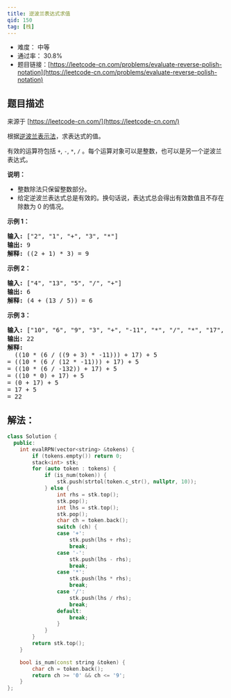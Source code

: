 ```yaml
---
title: 逆波兰表达式求值
qid: 150
tag: [栈]
---
```


- 难度： 中等
- 通过率： 30.8%
- 题目链接：[https://leetcode-cn.com/problems/evaluate-reverse-polish-notation](https://leetcode-cn.com/problems/evaluate-reverse-polish-notation)


## 题目描述

来源于 [https://leetcode-cn.com/](https://leetcode-cn.com/)

<p>根据<a href="https://baike.baidu.com/item/%E9%80%86%E6%B3%A2%E5%85%B0%E5%BC%8F/128437" target="_blank">逆波兰表示法</a>，求表达式的值。</p>

<p>有效的运算符包括&nbsp;<code>+</code>,&nbsp;<code>-</code>,&nbsp;<code>*</code>,&nbsp;<code>/</code>&nbsp;。每个运算对象可以是整数，也可以是另一个逆波兰表达式。</p>

<p><strong>说明：</strong></p>

<ul>
	<li>整数除法只保留整数部分。</li>
	<li>给定逆波兰表达式总是有效的。换句话说，表达式总会得出有效数值且不存在除数为 0 的情况。</li>
</ul>

<p><strong>示例&nbsp;1：</strong></p>

<pre><strong>输入:</strong> [&quot;2&quot;, &quot;1&quot;, &quot;+&quot;, &quot;3&quot;, &quot;*&quot;]
<strong>输出:</strong> 9
<strong>解释:</strong> ((2 + 1) * 3) = 9
</pre>

<p><strong>示例&nbsp;2：</strong></p>

<pre><strong>输入:</strong> [&quot;4&quot;, &quot;13&quot;, &quot;5&quot;, &quot;/&quot;, &quot;+&quot;]
<strong>输出:</strong> 6
<strong>解释:</strong> (4 + (13 / 5)) = 6
</pre>

<p><strong>示例&nbsp;3：</strong></p>

<pre><strong>输入:</strong> [&quot;10&quot;, &quot;6&quot;, &quot;9&quot;, &quot;3&quot;, &quot;+&quot;, &quot;-11&quot;, &quot;*&quot;, &quot;/&quot;, &quot;*&quot;, &quot;17&quot;, &quot;+&quot;, &quot;5&quot;, &quot;+&quot;]
<strong>输出:</strong> 22
<strong>解释:</strong> 
  ((10 * (6 / ((9 + 3) * -11))) + 17) + 5
= ((10 * (6 / (12 * -11))) + 17) + 5
= ((10 * (6 / -132)) + 17) + 5
= ((10 * 0) + 17) + 5
= (0 + 17) + 5
= 17 + 5
= 22</pre>


## 解法：

```c++
class Solution {
  public:
    int evalRPN(vector<string> &tokens) {
        if (tokens.empty()) return 0;
        stack<int> stk;
        for (auto token : tokens) {
            if (is_num(token)) {
                stk.push(strtol(token.c_str(), nullptr, 10));
            } else {
                int rhs = stk.top();
                stk.pop();
                int lhs = stk.top();
                stk.pop();
                char ch = token.back();
                switch (ch) {
                case '+':
                    stk.push(lhs + rhs);
                    break;
                case '-':
                    stk.push(lhs - rhs);
                    break;
                case '*':
                    stk.push(lhs * rhs);
                    break;
                case '/':
                    stk.push(lhs / rhs);
                    break;
                default:
                    break;
                }
            }
        }
        return stk.top();
    }

    bool is_num(const string &token) {
        char ch = token.back();
        return ch >= '0' && ch <= '9';
    }
};
```